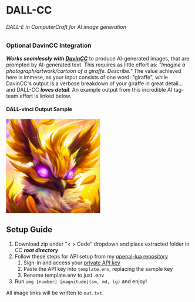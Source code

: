 # DALL-CC

###### DALL-E in ComputerCraft for AI image generation

### Optional DavinCC Integration

**_Works seamlessly with [DavinCC](https://github.com/LDexter/DavinCC)_** to produce AI-generated images, that are prompted by AI-generated text. This requires as little effort as: _"Imagine a photograph/artwork/cartoon of a giraffe. Describe."_ The value achieved here is immese, as your input consists of one word: "giraffe", while DavinCC's output is a verbose breakdown of your giraffe in great detail... and DALL-CC **_loves detail_**. An example output from this incredible AI tag-team effort is linked below.

#### DALL-vinci Output Sample

![DALL-vinci output](https://github.com/LDexter/fontawesome/blob/main/DavinCC/DALLvinci.png)

## Setup Guide

1. Download zip under "< > Code" dropdown and place extracted folder in CC **_root directory_**
2. Follow these steps for API setup from my [openai-lua repository](https://github.com/LDexter/openai-lua#api-setup)
   1. Sign-in and access your [private API key](https://beta.openai.com/account/api-keys)
   2. Paste the API key into `template.env`, replacing the sample key
   3. Rename template.env to just .env
3. Run `img [number] [magnitude](sm, md, lg)` and enjoy!

All image links will be written to `out.txt`.
